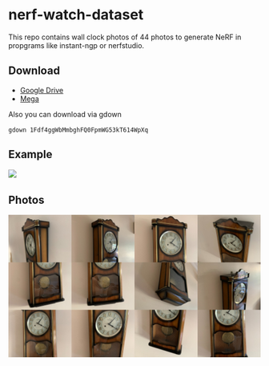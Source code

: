 # nerf-watch-dataset

This repo contains wall clock photos of 44 photos to generate NeRF in propgrams like instant-ngp or nerfstudio.

## Download

- [Google Drive](https://drive.google.com/drive/folders/1Fdf4ggWbMmbghFQ0FpmWG53kT614WpXq?usp=sharing)
- [Mega](https://mega.nz/folder/OnhxUK5a#kQ8yd-WTbs60T1Xha0Goww)

Also you can download via gdown

```
gdown 1Fdf4ggWbMmbghFQ0FpmWG53kT614WpXq
```

## Example

![](assets/animation.gif)

## Photos

![](assets/collage.jpg)
